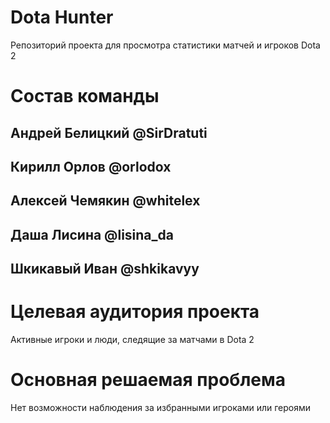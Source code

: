 # Dota Hunter

Репозиторий проекта для просмотра статистики матчей и игроков Dota 2

# Состав команды  
## Андрей Белицкий @SirDratuti
## Кирилл Орлов @orlodox
## Алексей Чемякин @whitelex
## Даша Лисина @lisina_da
## Шкикавый Иван @shkikavyy

# Целевая аудитория проекта
Активные игроки и люди, следящие за матчами в Dota 2

# Основная решаемая проблема
Нет возможности наблюдения за избранными игроками или героями
 
